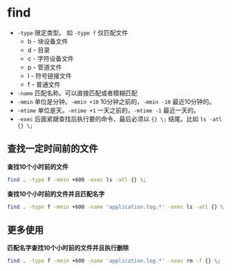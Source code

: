 # find

- `-type` 限定类型。 如 `-type f` 仅匹配文件
  - b - 块设备文件
  - d - 目录
  - c - 字符设备文件
  - p - 管道文件
  - l - 符号链接文件
  - f - 普通文件
- `-name` 匹配名称。可以直接匹配或者模糊匹配
- `-mmin` 单位是分钟。`-mmin +10` 10分钟之前的，`-mmin -10` 最近10分钟的。
- `-mtime` 单位是天。`-mtime +1` 一天之前的，`-mtime -1` 最近一天的。
- `-exec` 后面紧跟查找后执行要的命令，最后必须以 `{} \;` 结尾。比如 `ls -atl {} \;`

## 查找一定时间前的文件

**查找10个小时前的文件**

```bash
find . -type f -mmin +600 -exec ls -atl {} \;
```

**查找10个小时前的文件并且匹配名字**

```bash
find . -type f -mmin +600 -name 'application.log.*' -exec ls -atl {} \;
```

## 更多使用


**匹配名字查找10个小时前的文件并且执行删除**

```bash
find . -type f -mmin +600 -name 'application.log.*' -exec rm -f {} \;
```

